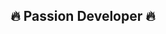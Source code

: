 <h2 align="center">🔥 Passion Developer 🔥</h2>
<!-- Proudly created with GPRM ( https://gprm.itsvg.in ) -->
